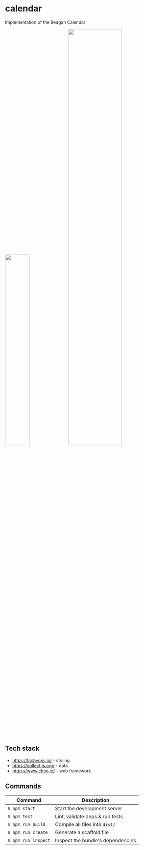 # calendar
Implementation of the Beagan Calendar

<span>
<img src="https://user-images.githubusercontent.com/10187351/157593666-07df7be8-921a-456f-9071-f4836adeed79.png" width="40%"/>
<img src="https://user-images.githubusercontent.com/10187351/157594024-7bcff22a-0dda-47de-a22c-8858830c59e8.png" width="59%"/>
<span>

  ## Tech stack
- https://tachyons.io/ - styling
- https://collect.js.org/ - data
- https://www.choo.io/ - web framework

## Commands
Command                | Description                                      |
-----------------------|--------------------------------------------------|
`$ npm start`          | Start the development server
`$ npm test`           | Lint, validate deps & run tests
`$ npm run build`      | Compile all files into `dist/`
`$ npm run create`     | Generate a scaffold file
`$ npm run inspect`    | Inspect the bundle's dependencies

